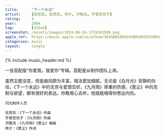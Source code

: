 ```yaml
---
title:      "下一个永远"
artist:     [张信哲, 伍思凯, 林夕, 洪敬尧, 宇督宫优子]
rating:     4
year:       2004
tag:        [album]
screenshot: /assets/images/2024-06-24-1719161936.png
apple_ref:  https://music.apple.com/us/album/%E4%B8%8B%E4%B8%80%E5%80%8B%E6%B0%B8%E9%81%A0/1158784693
categories: music
layout:     single
---
```

{% include music_header.md %}

一张高配版“你爱我，我爱你”专辑。高配是从制作团队上讲。

虽然主题没变，但是曲风颇为丰富，唱法更加细腻。无论是《白月光》安静的向往，《下一个永远》中的无奈与爱恨交织，《九月雨》厚重的伤感，《惹尘》中的克制与欲望，都有很好的表达。你敢用心去听，他就能唱得你憋出内伤。

```
闪光制作人员

伍思凯：《下一个永远》作曲
宇督宫优子：《九月雨》作曲
洪敬尧：《九月雨》《惹尘》编曲
林夕：《惹尘》作词
```